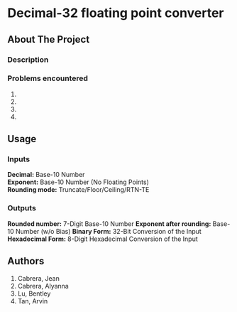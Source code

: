 # Decimal-32 floating point converter
## About The Project
### Description

### Problems encountered
1. 
2. 
3. 
4. 

## Usage
### Inputs
**Decimal:** Base-10 Number <br>
**Exponent:** Base-10 Number (No Floating Points) <br>
**Rounding mode:** Truncate/Floor/Ceiling/RTN-TE

### Outputs
**Rounded number:** 7-Digit Base-10 Number
**Exponent after rounding:** Base-10 Number (w/o Bias)
**Binary Form:** 32-Bit Conversion of the Input
**Hexadecimal Form:** 8-Digit Hexadecimal Conversion of the Input

## Authors

1. Cabrera, Jean
2. Cabrera, Alyanna
3. Lu, Bentley
4. Tan, Arvin